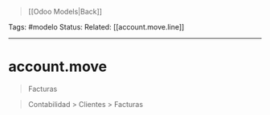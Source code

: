 > [[Odoo Models|Back]]

Tags: #modelo 
Status: 
Related: [[account.move.line]]

___

# account.move

> Facturas

> Contabilidad > Clientes > Facturas



